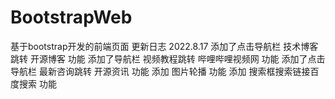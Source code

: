 # BootstrapWeb
基于bootstrap开发的前端页面
更新日志 2022.8.17
添加了点击导航栏 技术博客跳转 开源博客 功能
添加了导航栏 视频教程跳转 哔哩哔哩视频网 功能
添加了点击导航栏 最新咨询跳转 开源资讯 功能
添加 图片轮播 功能
添加 搜索框搜索链接百度搜索 功能
